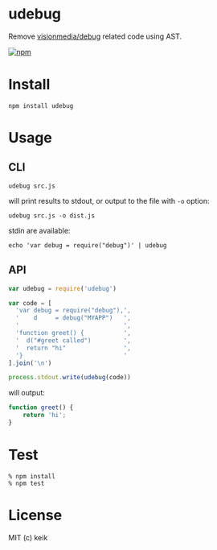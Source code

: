 # udebug

Remove [visionmedia/debug](https://github.com/visionmedia/debug) related code using AST.

[![npm](https://nodei.co/npm/udebug.png)](https://npmjs.org/package/udebug)


# Install

```
npm install udebug
```


# Usage

## CLI

```
udebug src.js
```

will print results to stdout, or output to the file with `-o` option:

```
udebug src.js -o dist.js
```

stdin are available:

```
echo 'var debug = require("debug")' | udebug
```


## API

```js
var udebug = require('udebug')

var code = [
  'var debug = require("debug"),',
  '    d     = debug("MYAPP")   ',
  '                             ',
  'function greet() {           ',
  '  d("#greet called")         ',
  '  return "hi"                ',
  '}                            '
].join('\n')

process.stdout.write(udebug(code))
```

will output:

```js
function greet() {
    return 'hi';
}
```


# Test

```
% npm install
% npm test
```


# License

MIT (c) keik
